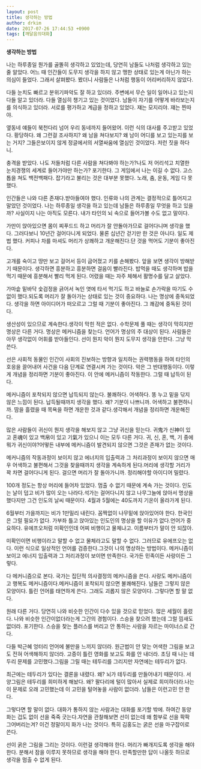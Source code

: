 ```yaml
---
layout: post
title: 생각하는 방법
author: drkim
date: 2017-07-26 17:44:53 +0900
tags: [깨달음의대화]
---
```


  **생각하는 방법**

  


나는 하루종일 뭔가를 골똘히 생각하고 있었는데, 당연히 남들도 나처럼 생각하고 있는줄 알았다. 어느 때 인간들이 도무지 생각을 하지 않고 맹한 상태로 있는게 아닌가 하는 의심이 들었다. 그래서 살펴봤다. 봤더니 사람들은 나처럼 행동이 어리버리하지 않았다. 

  


다들 눈치도 빠르고 분위기파악도 잘 하고 있더라. 주변에서 무슨 일이 일어나고 있는지 다들 알고 있더라. 다들 열심히 챙기고 있는 것이었다. 남들이 자기를 어떻게 바라보는지를 의식하고 있더라. 서로를 평가하고 계급을 정하고 있었다. 쟤는 모지리야. 쟤는 찐따야.

  


옆동네 얘들이 북천다리 넘어 우리 동네까지 들어왔어. 이런 식의 대사를 주고받고 있었다. 황당하다. 왜 그런걸 조사하지? 왜 남을 쳐다보지? 왜 남이 어디를 보고 있는지를 보는 거지? 그들은보이지 않게 정글에서의 서열싸움에 열심인 것이었다. 저런 짓을 하다니.

  


충격을 받았다. 나도 저들처럼 다른 사람을 쳐다봐야 하는가?나도 저 어리석고 치열한 눈치경쟁의 세계로 들어가야만 하는가? 포기한다. 그 게임에서 나는 이길 수 없다. 고스톱을 쳐도 백전백패다. 잡기라고 불리는 것은 대부분 못했다. 노래, 춤, 운동, 게임 다 못했다.

  


인간들은 나와 다른 존재다.받아들여야 했다. 인류와 나의 관계는 결정적으로 틀어지고 말았던 것이었다. 나는 하루종일 생각을 하고 있는데 남들은 하루종일 무엇을 하고 있을까? 사실이지 나는 아직도 모른다. 내가 타인의 뇌 속으로 들어가볼 수도 없고 말이다.

  


가만이 앉아있으면 몸이 찌푸드드 하고 머리가 잘 안돌아가므로 걸어다니며 생각을 했다. 그러다보니 10년간 걸어다니게 되었다. 물론 십년간 걷기만 한 것은 아니다. 일도 제법 했다. 커피나 차를 마셔도 머리가 상쾌하고 개운해진다.단 것을 먹어도 기분이 좋아진다.

  


고개를 숙이고 땅만 보고 걸어서 등이 굽어졌고 키를 손해봤다. 앞을 보면 생각이 방해받기 때문이다. 생각하면 흥분하고 흥분하면 걸음이 빨라진다. 밥먹을 때도 생각하며 밥을 먹기 때문에 흥분해서 빨리 먹게 된다. 어렸을 때는 자주 체해서 활명수를 달고 살았다.

  


가마솥 밑바닥 숯검정을 긁어서 녹인 엿에 타서 먹기도 하고 바늘로 손가락을 따기도 수없이 했다.되도록 머리가 잘 돌아가는 상태로 있는 것이 중요하다. 나는 명상에 중독되었다. 생각을 하면 아이디어가 떠오르고 그럴 때 기분이 좋아진다. 그 쾌감에 중독된 것이다.

  


생산성이 있으므로 계속한다.생각이 막힌 적은 없다. 수학문제 풀 때는 생각이 막히지만 명상은 다른 거다. 명상은 메커니즘을 찾는다. 언어가 명상의 주 대상이 된다. 사람들은 아무 생각없이 어휘를 받아들인다. 선이 뭔지 악이 뭔지 도무지 생각을 안한다. 그냥 막 쓴다.

  


선은 사회적 동물인 인간이 사회의 진보하는 방향과 일치하는 권력행동을 하여 타인의 호응을 끌어내어 사건을 다음 단계로 연결시켜 가는 것이다. 악은 그 반대행동이다. 이렇게 개념을 정리하면 기분이 좋아진다. 이 안에 메커니즘이 작동한다. 그럴 때 납득이 된다. 

  


메커니즘이 포착되지 않으면 납득되지 않는다. 불쾌하다. 어색하다. 똥 누고 밑을 닦지 않은 느낌이 된다. 납득될때까지 생각을 했다. 왜? 기분이 나쁘니까. 어색하고 불편하니까. 땀을 흘렸을 때 목욕을 하면 개운한 것과 같다.생각해서 개념을 정리하면 개운해진다.

  


많은 사람들이 귀신이 뭔지 생각을 해보지 않고 그냥 귀신을 믿는다. 귀鬼가 신神이 있고 혼魂이 있고 백帛이 있고 기氣가 있으니 이는 모두 다른 거다. 귀, 신, 혼, 백, 기 중에 뭐가 귀신이야?어떻든 내부에 메커니즘이 발견되지 않으면 그것은 존재가 없는 것이다.

  


메커니즘의 작동과정이 보이지 않고 에너지의 입출력과 그 처리과정이 보이지 않으면 매우 어색하고 불편해서 그것을 찾을때까지 생각을 계속하게 된다.머리에 생각할 거리가 꽉 차면 걸어다니게 된다. 걸으면 머리가 잘 돌아가니까. 정리해야할 아이디어 밀렸다.

  


100개 정도는 항상 머리에 들어차 있었다. 멈출 수 없기 때문에 계속 가는 것이다. 인도는 날이 덥고 비가 많이 오는 나라다.석가는 걸어다니지 않고 나무그늘에 앉아서 명상을 했다지만 그건 인도의 날씨 때문이다. 4월과 5월에는 40도까지 기온이 올라가게 된다.

  


6월부터 가을까지는 비가 1만밀리 내린다. 꼼짝없이 나무밑에 앉아있어야 한다. 한국인은 그럴 필요가 없다. 가부좌 틀고 앉아있는 인도인의 명상을 할 이유가 없다.언어가 중요하다. 유에프오처럼 미확인인데 어찌 비행이고 물체냐고. 이름부터가 말이 안 되잖아.

  


미확인이면 비행이라고 말할 수 없고 물체라고도 말할 수 없다. 그러므로 유에프오는 없다. 이런 식으로 일상적인 언어를 검증한다.그것이 나의 명상하는 방법이다. 메커니즘이 보이고 에너지 입출력과 그 처리과정이 보이면 만족한다. 국가든 민족이든 사랑이든 그렇다.

  


다 메커니즘으로 본다. 국가는 집단적 의사결정의 메커니즘을 쓴다. 사랑도 메커니즘이고 행복도 메커니즘이다.메커니즘이 포착되지 않으면 불쾌해진다. 남들은 그렇지 않은 모양이다. 틀린 언어를 태연하게 쓴다. 그래도 괴롭지 않은 모양이다. 그렇다면 할 말 없다.

  


원래 다른 거다. 당연히 나와 비슷한 인간이 다수 있을 것으로 믿었다. 많은 세월이 흘렀다. 나와 비슷한 인간이없더라는게 그간의 경험이다. 스승을 찾으려 했는데 그럴 낌새도 없더라. 포기한다. 스승을 찾는 플러스를 버리고 안 통하는 사람을 자르는 마이너스로 간다.

  


다들 박근혜 엉터리 언어에 불만을 느끼지 않더라. 원근법이 안 맞는 어색한 그림을 보고도 전혀 어색해하지 않더라. 고증이 틀린 영화를 보고도 화를 안 내더라. 초딩 때 나는 테두리 문제를 고민했다.그림을 그릴 때는 테두리를 그리지만 자연에는 테두리가 없다.

  


최근에는 테두리가 있다는 결론을 내렸다. 왜? 뇌가 테두리를 만들어내기 때문이다. 서양그림은 테두리를 희미하게 해놨다. 왜? 팔다리에 털이 많아서 실제로 희미하더라.나는 이 문제로 오래 고민했는데 이 고민을 털어놓을 사람이 없더라. 남들은 이런고민 안 한다.

  


그렇다면 할 말이 없다. 대화가 통하지 않는 사람과는 대화를 포기할 밖에. 하여간 동양화는 겁도 없이 선을 죽죽 긋는다.자연을 관찰해보면 선이 없는데 왜 함부로 선을 팍팍 그어버리는겨? 이건 정말이지 화가 나는 것이다. 특히 김홍도는 굵은 선을 마구잡이로 쓴다.

  


선이 굵은 그림을 그리는 것이다. 이런걸 생각해야 한다. 머리가 빠개지도록 생각을 해야 한다. 분해서 잠을 이루지 못하므로 생각을 해야 한다. 만족할만한 답이 나올듯 하므로 생각을 멈출 수 없게 된다.
